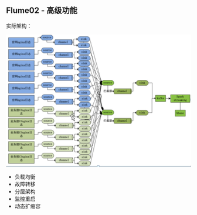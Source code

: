 ## Flume02 - 高级功能

实际架构：

<img src="assets/image-20200902090523439.png" alt="image-20200902090523439" style="zoom:50%;" />



- 负载均衡
- 故障转移
- 分层架构
- 监控重启
- 动态扩缩容